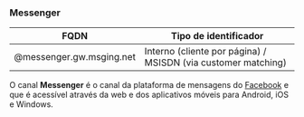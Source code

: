 ### Messenger
| FQDN                     | Tipo de identificador                                         | 
|--------------------------|---------------------------------------------------------------|
| @messenger.gw.msging.net | Interno (cliente por página) / MSISDN (via customer matching) |

O canal **Messenger** é o canal da plataforma de mensagens do [Facebook](https://www.messenger.com/) e que é acessível através da web e dos aplicativos móveis para Android, iOS e Windows.